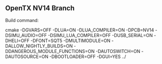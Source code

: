 ## OpenTX NV14 Branch

Build command:

cmake -DGVARS=OFF -DLUA=ON -DLUA_COMPILER=ON -DPCB=NV14 -DSIMU_AUDIO=OFF -DSIMU_LUA_COMPILER=OFF -DUSB_SERIAL=ON -DHELI=OFF -DFONT=SQT5 -DMULTIMODULE=ON -DALLOW_NIGHTLY_BUILDS=ON -DDANGEROUS_MODULE_FUNCTIONS=ON -DAUTOSWITCH=ON -DAUTOSOURCE=ON -DBOOTLOADER=OFF -DGUI=YES ../
